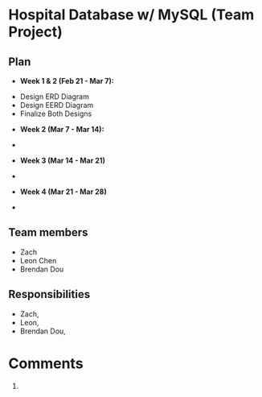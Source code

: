 # Hospital Database w/ MySQL (Team Project)

## Plan

* **Week 1 & 2 (Feb 21 - Mar 7):**
- Design ERD Diagram
- Design EERD Diagram
- Finalize Both Designs

* **Week 2 (Mar 7 - Mar 14):**
- 

* **Week 3 (Mar 14 - Mar 21)**
- 

* **Week 4 (Mar 21 - Mar 28)**
-

## Team members

* Zach 
* Leon Chen
* Brendan Dou

## Responsibilities

* Zach,
* Leon,
* Brendan Dou, 

# Comments
1. 
